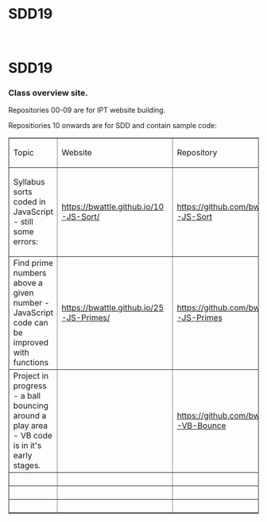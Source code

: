 # SDD19

<p>&nbsp;</p>
<h1>SDD19</h1>
<h3>Class overview site.</h3>
<p>Repositories 00-09 are for IPT website building.</p>
<p>Repositiories 10 onwards are for SDD and contain sample code<a href="https://youtu.be/vlh_zG78BGU?list=PLTIYlaro_uhuoZzyd4bhPw8DjQLJxcG_Y&t=58"></a>:</p>
<div>
  <table border="1" cellpadding="0" cellspacing="0" valign="top" title="" summary="">
    <tr>
      <td><p>Topic</p></td>
      <td><p>Website</p></td>
      <td><p>Repository</p></td>
    </tr>
    <tr>
      <td><p>Syllabus sorts coded in JavaScript - still some errors:<a href="onenote:#Raw%20HTML%20-%20learning%20tags!&section-id={3FB8EBA3-1612-47F7-9679-5FF636C66B17}&page-id={9B6238AE-CE02-409F-B37D-CBE19968C593}&end&base-path=https://schoolsnsw.sharepoint.com/sites/IPT577/SiteAssets/IPT%20Notebook/_Content%20Library/App_Skills/WebAndInternet.one"></a></p></td>
      <td><p><a href="https://bwattle.github.io/10-JS-Sort/">https://bwattle.github.io/10-JS-Sort/</a><a href="https://bwattle.github.io/01-RawHTML/"></a></p></td>
      <td><a href="https://github.com/bwattle/10-JS-Sort">https://github.com/bwattle/10-JS-Sort</a></td>
    </tr>
    <tr>
      <td>Find prime numbers above a given number - JavaScript code can be improved with functions</td>
      <td><a href="https://bwattle.github.io/25-JS-Primes/">https://bwattle.github.io/25-JS-Primes/</a></td>
      <td><a href="https://github.com/bwattle/25-JS-Primes">https://github.com/bwattle/25-JS-Primes</a></td>
    </tr>
    <tr>
      <td>Project in progress - a ball bouncing around a play area - VB code is in it's early stages.</td>
      <td>&nbsp;</td>
      <td><p><a href="https://github.com/bwattle/28-VB-Bounce">https://github.com/bwattle/28-VB-Bounce</a></p></td>
    </tr>
    <tr>
      <td>&nbsp;</td>
      <td>&nbsp;</td>
      <td>&nbsp;</td>
    </tr>
    <tr>
      <td>&nbsp;</td>
      <td>&nbsp;</td>
      <td>&nbsp;</td>
    </tr>
    <tr>
      <td>&nbsp;</td>
      <td>&nbsp;</td>
      <td>&nbsp;</td>
    </tr>
  </table>
</div>


